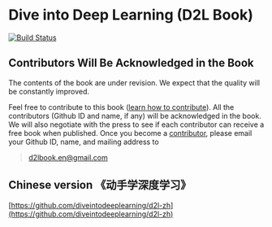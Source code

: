 # Dive into Deep Learning (D2L Book)

[![Build Status](http://ci.diveintodeeplearning.org/job/en/job/master/badge/icon)](http://ci.diveintodeeplearning.org/job/en/job/master/)

## Contributors Will Be Acknowledged in the Book

The contents of the book are under revision. We expect that the quality will be constantly improved.

Feel free to contribute to this book ([learn how to contribute](http://en.diveintodeeplearning.org/chapter_appendix/how-to-contribute.html)). All the contributors (Github ID and name, if any) will be acknowledged in the book. We will also negotiate with the press to see if each contributor can receive a free book when published. Once you become a [contributor](https://github.com/diveintodeeplearning/d2l-en/graphs/contributors), please email your Github ID, name, and mailing address to 

> d2lbook.en@gmail.com


## Chinese version 《动手学深度学习》

[https://github.com/diveintodeeplearning/d2l-zh](https://github.com/diveintodeeplearning/d2l-zh)
